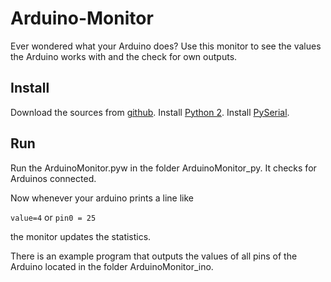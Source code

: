 Arduino-Monitor
===============

Ever wondered what your Arduino does? Use this monitor to see the values the Arduino works with and the check for own outputs.

Install
-------

Download the sources from [github](https://github.com/niccokunzmann/Arduino-Monitor/archive/master.zip).
Install [Python 2](http://python.org/download/releases/2.7.6/).
Install [PySerial](https://pypi.python.org/pypi/pyserial).

Run
---

Run the ArduinoMonitor.pyw in the folder ArduinoMonitor_py. It checks for Arduinos connected.

Now whenever your arduino prints a line like

`value=4` or `pin0 = 25` 

the monitor updates the statistics.

There is an example program that outputs the values of all pins of the Arduino located in the folder ArduinoMonitor_ino.

